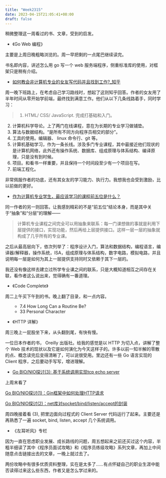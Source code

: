 ```yaml
---
title: "Week2315"
date: 2023-04-15T21:05:41+08:00
draft: false
---
```


稍微整理这一周看过的书、文章，受到的启发。

+ 《Go Web 编程》

主要是上周日晚粗略浏览的。周一早把剩的一点尾巴继续读完。

书名即内容，讲述怎么用 go 写一个 web 服务端程序，侧重标准库的使用，对框架只是稍有介绍。

+ [如何教会非计算机专业的女友写代码并且找到工作?_知乎](https://www.zhihu.com/question/34915410/answer/95860877)

周一晚下班路上，在考虑自己学习路线时，想起了这则知乎回答。作者的女友用了半年时间从零开始学前端，最终找到满意工作。他们从以下几条线路着手，同时学习：

> 1. HTML/ CSS/ JavaScript. 完成打基础和入门。
2. 计算机科学导论。上了两门在线课程，意在为长期的专业学习做铺垫。
3. 算法与数据结构。“是所有不同方向程序员相交的部分”。
4. 工具的使用。编辑器、 linux 命令行、git 等。
5. 计算机基础学习，作为一条长线。涉及多门专业课程，其中最接近他们现状的是计算机网络，此外还有操作系统、数据库、组成原理与体系结构、编译原理，只是没有到时候。
6. 项目。和看书一样重要，并且保持一个时间段至少有一个项目在写。
7. 前端工程化。

非常佩服作者的功底，还有其女友的学习能力、执行力。我想我也会受到激励，比以前做的更好。

 + [作为计算机专业学生，最应该学习的课程前五位是什么？](https://www.zhihu.com/question/19628851/answer/305960909)

 同一作者的另一则回答。让我感到精彩的不是“前五位”结论本身，而是其中关于“抽象”和“分层”的理解——

 > 计算机专业课程之间完全可以用抽象来联系：每一门课想做的事就是利用下层提供的接口，实现功能，然后再给上层提供接口。这样一层一层的抽象就构成了几乎所有的专业课。

之后从最高层向下，依次列举了：程序设计入门，算法和数据结构，编程语言，编译器/解释器，操作系统，ISA，组成原理与体系结构，数字电路，模拟电路，并且说明每一层是如何为其上一层提供支持同时又依赖于其下一层的。

我还没有像这样去建立过所学专业课之间的联系，只是大概知道相互之间存在关联，看作者这么说出来，觉得确有一番道理。

+ 《Code Complete》

周二上午买下午到的书。晚上翻了目录，和一点内容。

<ul>
	<ul>
		<li>7.4 How Long Can a Routine Be?</li>
		<li>33 Personal Character</li>
	</ul>
</ul>


+ 《HTTP 详解》

周三晚上一屁股坐下来，从头翻到尾，有快有慢。

一位日本作者的书， Oreilly 出版社。给我的感觉是以 HTTP 为切入点，讲解了整个 Web 技术的现状以及它是如何演化为今天这样子的。许多以前一知半解的零散的点、概念读完后变得清晰了，可以说很受用。里边还有一些 Go 语言实现的 Client 程序，之后要动手写写，增进理解。

+ [Go BIO/NIO探讨(3): 基于系统调用实现tcp echo server](https://mp.weixin.qq.com/s/1gDqQrFWYWTwb_fd5pgzKA)

上周末看了

[Go BIO/NIO探讨(1)：Gin框架中如何处理HTTP请求](https://mp.weixin.qq.com/s/xw8dY_3lx7Zk7pmlgkphdw)

[Go BIO/NIO探讨(2)：net库对socket/bind/listen/accept的封装](https://mp.weixin.qq.com/s/x5qUJ-htS6ML1Cc8uYIDVQ)

周四晚接着看 (3), 把里边面向过程式的 Client Server 代码运行了起来。主要还是再熟悉了一遍 socket, bind, listen, accept 几个系统调用。

+ 《左耳听风》专栏

因为一直在思虑职业发展、成长路线的问题，周五想起来之前还买过这个内容，半粗半细读了其中《程序员面试攻略》和《程序员练级攻略》系列文章，再加上中间随意点击链接出去的文章，一晚上就过去了。

两份攻略中有很多优质资料整理，实在是太多了……有点怀疑自己的职业生涯中能否读得过来这么些东西，作者又是怎么学过来的。


